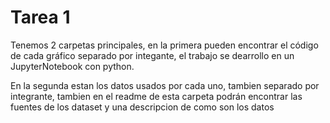 # Tarea 1
Tenemos 2 carpetas principales, en la primera pueden encontrar el código de cada gráfico separado por integante, el trabajo se dearrollo en un JupyterNotebook con python.

En la segunda estan los datos usados por cada uno, tambien separado por integrante, tambien en el readme de esta carpeta podrán encontrar las fuentes de los dataset y una descripcion de como son los datos